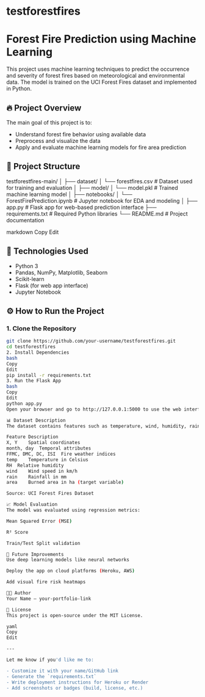 # testforestfires
# Forest Fire Prediction using Machine Learning

This project uses machine learning techniques to predict the occurrence and severity of forest fires based on meteorological and environmental data. The model is trained on the UCI Forest Fires dataset and implemented in Python.

## 🔥 Project Overview

The main goal of this project is to:

- Understand forest fire behavior using available data
- Preprocess and visualize the data
- Apply and evaluate machine learning models for fire area prediction

## 📁 Project Structure

testforestfires-main/
│
├── dataset/
│ └── forestfires.csv # Dataset used for training and evaluation
│
├── model/
│ └── model.pkl # Trained machine learning model
│
├── notebooks/
│ └── ForestFirePrediction.ipynb # Jupyter notebook for EDA and modeling
│
├── app.py # Flask app for web-based prediction interface
├── requirements.txt # Required Python libraries
└── README.md # Project documentation

markdown
Copy
Edit

## 🧪 Technologies Used

- Python 3
- Pandas, NumPy, Matplotlib, Seaborn
- Scikit-learn
- Flask (for web app interface)
- Jupyter Notebook

## ⚙️ How to Run the Project

### 1. Clone the Repository

```bash
git clone https://github.com/your-username/testforestfires.git
cd testforestfires
2. Install Dependencies
bash
Copy
Edit
pip install -r requirements.txt
3. Run the Flask App
bash
Copy
Edit
python app.py
Open your browser and go to http://127.0.0.1:5000 to use the web interface.

📊 Dataset Description
The dataset contains features such as temperature, wind, humidity, rain, and more:

Feature	Description
X, Y	Spatial coordinates
month, day	Temporal attributes
FFMC, DMC, DC, ISI	Fire weather indices
temp	Temperature in Celsius
RH	Relative humidity
wind	Wind speed in km/h
rain	Rainfall in mm
area	Burned area in ha (target variable)

Source: UCI Forest Fires Dataset

📈 Model Evaluation
The model was evaluated using regression metrics:

Mean Squared Error (MSE)

R² Score

Train/Test Split validation

🚀 Future Improvements
Use deep learning models like neural networks

Deploy the app on cloud platforms (Heroku, AWS)

Add visual fire risk heatmaps

🧑‍💻 Author
Your Name — your-portfolio-link

📄 License
This project is open-source under the MIT License.

yaml
Copy
Edit

---

Let me know if you'd like me to:

- Customize it with your name/GitHub link
- Generate the `requirements.txt`
- Write deployment instructions for Heroku or Render
- Add screenshots or badges (build, license, etc.)

